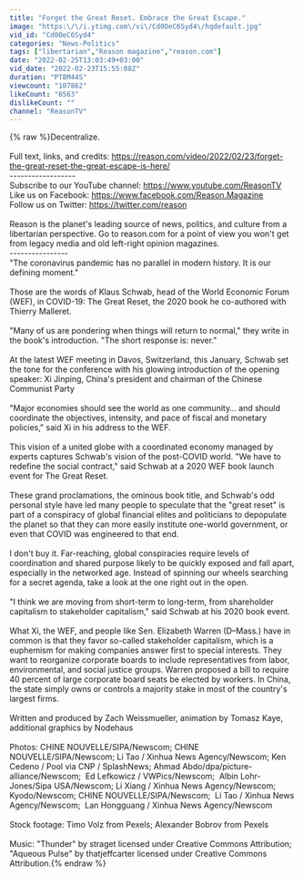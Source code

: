 ```yaml
---
title: "Forget the Great Reset. Embrace the Great Escape."
image: "https:\/\/i.ytimg.com\/vi\/Cd0OeC6Syd4\/hqdefault.jpg"
vid_id: "Cd0OeC6Syd4"
categories: "News-Politics"
tags: ["libertarian","Reason magazine","reason.com"]
date: "2022-02-25T13:03:49+03:00"
vid_date: "2022-02-23T15:55:08Z"
duration: "PT8M44S"
viewcount: "107862"
likeCount: "6563"
dislikeCount: ""
channel: "ReasonTV"
---
```

{% raw %}Decentralize. <br /><br />Full text, links, and credits: <a rel="nofollow" target="blank" href="https://reason.com/video/2022/02/23/forget-the-great-reset-the-great-escape-is-here/">https://reason.com/video/2022/02/23/forget-the-great-reset-the-great-escape-is-here/</a><br />------------------<br />Subscribe to our YouTube channel: <a rel="nofollow" target="blank" href="https://www.youtube.com/ReasonTV">https://www.youtube.com/ReasonTV</a><br />Like us on Facebook: <a rel="nofollow" target="blank" href="https://www.facebook.com/Reason.Magazine">https://www.facebook.com/Reason.Magazine</a><br />Follow us on Twitter: <a rel="nofollow" target="blank" href="https://twitter.com/reason​​​">https://twitter.com/reason​​​</a><br /><br />Reason is the planet's leading source of news, politics, and culture from a libertarian perspective. Go to reason.com for a point of view you won't get from legacy media and old left-right opinion magazines.<br />----------------<br />&quot;The coronavirus pandemic has no parallel in modern history. It is our defining moment.&quot; <br /><br />Those are the words of Klaus Schwab, head of the World Economic Forum (WEF), in COVID-19: The Great Reset, the 2020 book he co-authored with Thierry Malleret. <br /><br />&quot;Many of us are pondering when things will return to normal,&quot; they write in the book's introduction. &quot;The short response is: never.&quot;<br /><br />At the latest WEF meeting in Davos, Switzerland, this January, Schwab set the tone for the conference with his glowing introduction of the opening speaker: Xi Jinping, China's president and chairman of the Chinese Communist Party <br /><br />&quot;Major economies should see the world as one community… and should coordinate the objectives, intensity, and pace of fiscal and monetary policies,&quot; said Xi in his address to the WEF.  <br /><br />This vision of a united globe with a coordinated economy managed by experts captures Schwab's vision of the post-COVID world. &quot;We have to redefine the social contract,&quot; said Schwab at a 2020 WEF book launch event for The Great Reset. <br /><br />These grand proclamations, the ominous book title, and Schwab's odd personal style have led many people to speculate that the &quot;great reset&quot; is part of a conspiracy of global financial elites and politicians to depopulate the planet so that they can more easily institute one-world government, or even that COVID was engineered to that end. <br /><br />I don't buy it. Far-reaching, global conspiracies require levels of coordination and shared purpose likely to be quickly exposed and fall apart, especially in the networked age. Instead of spinning our wheels searching for a secret agenda, take a look at the one right out in the open.  <br /><br />&quot;I think we are moving from short-term to long-term, from shareholder capitalism to stakeholder capitalism,&quot; said Schwab at his 2020 book event.<br /><br />What Xi, the WEF, and people like Sen. Elizabeth Warren (D–Mass.) have in common is that they favor so-called stakeholder capitalism, which is a euphemism for making companies answer first to special interests. They want to reorganize corporate boards to include representatives from labor, environmental, and social justice groups. Warren proposed a bill to require 40 percent of large corporate board seats be elected by workers. In China, the state simply owns or controls a majority stake in most of the country's largest firms.<br /><br />Written and produced by Zach Weissmueller, animation by Tomasz Kaye, additional graphics by Nodehaus<br /><br />Photos: CHINE NOUVELLE/SIPA/Newscom; CHINE NOUVELLE/SIPA/Newscom; Li Tao / Xinhua News Agency/Newscom; Ken Cedeno / Pool via CNP / SplashNews; Ahmad Abdo/dpa/picture-alliance/Newscom;  Ed Lefkowicz / VWPics/Newscom;  Albin Lohr-Jones/Sipa USA/Newscom; Li Xiang / Xinhua News Agency/Newscom; Kyodo/Newscom; CHINE NOUVELLE/SIPA/Newscom;  Li Tao / Xinhua News Agency/Newscom;  Lan Hongguang / Xinhua News Agency/Newscom<br /><br />Stock footage: Timo Volz from Pexels; Alexander Bobrov from Pexels <br /><br />Music: &quot;Thunder&quot; by straget licensed under Creative Commons Attribution; &quot;Aqueous Pulse&quot; by thatjeffcarter licensed under Creative Commons Attribution.{% endraw %}
